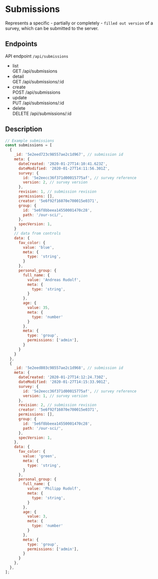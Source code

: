 # Submissions

Represents a specific - partially or completely - `filled out version` of a survey, which can be submitted to the server.

## Endpoints

API endpoint `/api/submissions`

- list<br/>GET /api/submissions
- detail<br/>GET /api/submissions/:id
- create<br/> POST /api/submissions
- update<br/> PUT /api/submissions/:id
- delete<br/> DELETE /api/submissions/:id

## Description

```javascript
// Example submissions
const submissions = [
  {
    _id: '5e2eed723c98557ae2c1d967', // submission id
    meta: {
      dateCreated: '2020-01-27T14:10:41.623Z',
      dateModified: '2020-01-27T14:11:56.301Z',
      survey: {
        id: '5e2eecc36f371d00015775af', // survey reference
        version: 2, // survey version
      },
      revision: 1, // submission revision
      permissions: [],
      creator: '5e6f92f16070e700015e0371',
      group: {
        id: '5e6f8bbeea14550001470c28',
        path: '/our-sci/',
      },
      specVersion: 1,
    }
    // data from controls
    data: {
      fav_color: {
        value: 'blue',
        meta: {
          type: 'string',
        }
      },
      personal_group: {
        full_name: {
          value: 'Andreas Rudolf',
          meta: {
            type: 'string',
          }
        },
        age: {
          value: 35,
          meta: {
            type: 'number'
          }
        },
        meta: {
          type: 'group',
          permissions: ['admin'],
        }
      }
    }
  },
  {
    _id: '5e2eed803c98557ae2c1d968', // submission id
    meta: {
      dateCreated: '2020-01-27T14:12:24.730Z',
      dateModified: '2020-01-27T14:15:33.901Z',
      survey: {
        id: '5e2eecc36f371d00015775af', // survey reference
        version: 1, // survey version
      },
      revision: 2, // submission revision
      creator: '5e6f92f16070e700015e0371',
      permissions: [],
      group: {
        id: '5e6f8bbeea14550001470c28',
        path: '/our-sci/',
      },
      specVersion: 1,
    },
    data: {
      fav_color: {
        value: 'green',
        meta: {
          type: 'string',
        }
      },
      personal_group: {
        full_name: {
          value: 'Philipp Rudolf',
          meta: {
            type: 'string',
          }
        },
        age: {
          value: 3,
          meta: {
            type: 'number'
          }
        },
        meta: {
          type: 'group',
          permissions: ['admin'],
        }
      }
    },
  },
];
```
